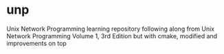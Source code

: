 # unp
Unix Network Programming learning repository following along from Unix Network Programming Volume 1, 3rd Edition but with cmake, modified and improvements on top
